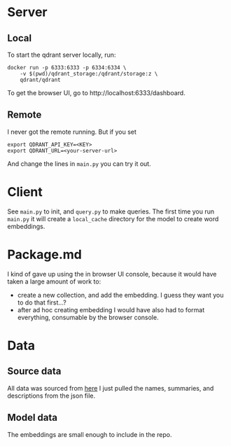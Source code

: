 # Server
## Local
To start the qdrant server locally, run:
```
docker run -p 6333:6333 -p 6334:6334 \
    -v $(pwd)/qdrant_storage:/qdrant/storage:z \
    qdrant/qdrant
```
To get the browser UI, go to http://localhost:6333/dashboard.

## Remote
I never got the remote running. But if you set
```
export QDRANT_API_KEY=<KEY>
export QDRANT_URL=<your-server-url>
```
And change the lines in `main.py` you can try it out.


# Client
See `main.py` to init, and `query.py` to make queries.
The first time you run `main.py` it will create a `local_cache` directory for the model to create word embeddings.

# Package.md
I kind of gave up using the in browser UI console, because it would have taken a large amount of work to:
- create a new collection, and add the embedding. I guess they want you to do that first...?
- after ad hoc creating embedding I would have also had to format everything, consumable by the browser console.

# Data
## Source data
All data was sourced from [here](https://repo.anaconda.com/pkgs/main/channeldata.json)
I just pulled the names, summaries, and descriptions from the json file.

## Model data
The embeddings are small enough to include in the repo.